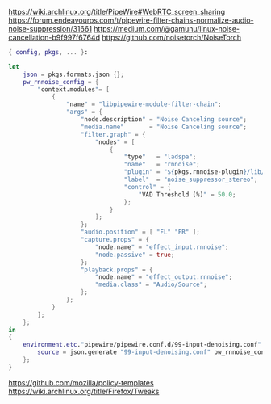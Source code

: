 https://wiki.archlinux.org/title/PipeWire#WebRTC_screen_sharing
https://forum.endeavouros.com/t/pipewire-filter-chains-normalize-audio-noise-suppression/31661
https://medium.com/@gamunu/linux-noise-cancellation-b9f997f6764d
https://github.com/noisetorch/NoiseTorch

```nix
{ config, pkgs, ... }:

let
    json = pkgs.formats.json {};
    pw_rnnoise_config = {
        "context.modules"= [
            {
                "name" = "libpipewire-module-filter-chain";
                "args" = {
                    "node.description" = "Noise Canceling source";
                    "media.name"       = "Noise Canceling source";
                    "filter.graph" = {
                        "nodes" = [
                            {
                                "type"   = "ladspa";
                                "name"   = "rnnoise";
                                "plugin" = "${pkgs.rnnoise-plugin}/lib/ladspa/librnnoise_ladspa.so";
                                "label"  = "noise_suppressor_stereo";
                                "control" = {
                                    "VAD Threshold (%)" = 50.0;
                                };
                            }
                        ];
                    };
                    "audio.position" = [ "FL" "FR" ];
                    "capture.props" = {
                        "node.name" = "effect_input.rnnoise";
                        "node.passive" = true;
                    };
                    "playback.props" = {
                        "node.name" = "effect_output.rnnoise";
                        "media.class" = "Audio/Source";
                    };
                };
            }
        ];
    };
in
{
    environment.etc."pipewire/pipewire.conf.d/99-input-denoising.conf" = {
        source = json.generate "99-input-denoising.conf" pw_rnnoise_config;
    };
}
```

https://github.com/mozilla/policy-templates
https://wiki.archlinux.org/title/Firefox/Tweaks
